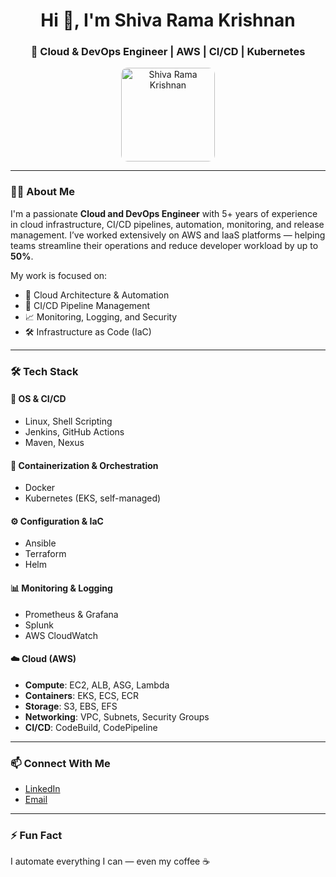 <h1 align="center">Hi 👋, I'm Shiva Rama Krishnan</h1>
<h3 align="center">🚀 Cloud & DevOps Engineer | AWS | CI/CD | Kubernetes</h3>

<p align="center">
  <img src="https://github.com/user-attachments/assets/836cf357-6ef1-4154-ae7a-0065a8d0af9c" alt="Shiva Rama Krishnan" width="150" style="border-radius: 10px;" />
</p>

---

### 🧑‍💻 About Me

I'm a passionate **Cloud and DevOps Engineer** with 5+ years of experience in cloud infrastructure, CI/CD pipelines, automation, monitoring, and release management. I’ve worked extensively on AWS and IaaS platforms — helping teams streamline their operations and reduce developer workload by up to **50%**.

My work is focused on:
- 🚀 Cloud Architecture & Automation
- 🔄 CI/CD Pipeline Management
- 📈 Monitoring, Logging, and Security
- 🛠 Infrastructure as Code (IaC)

---

### 🛠️ Tech Stack

#### 🐧 OS & CI/CD
- Linux, Shell Scripting
- Jenkins, GitHub Actions
- Maven, Nexus

#### 🐳 Containerization & Orchestration
- Docker
- Kubernetes (EKS, self-managed)

#### ⚙️ Configuration & IaC
- Ansible
- Terraform
- Helm

#### 📊 Monitoring & Logging
- Prometheus & Grafana
- Splunk
- AWS CloudWatch

#### ☁️ Cloud (AWS)
- **Compute**: EC2, ALB, ASG, Lambda
- **Containers**: EKS, ECS, ECR
- **Storage**: S3, EBS, EFS
- **Networking**: VPC, Subnets, Security Groups
- **CI/CD**: CodeBuild, CodePipeline

---

### 📫 Connect With Me

- [LinkedIn](https://linkedin.com/in/your-profile)
- [Email](mailto:your.shivaramakrishnanragupathy@gmail.com)

---

### ⚡ Fun Fact

I automate everything I can — even my coffee ☕
